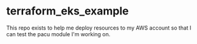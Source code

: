 # terraform_eks_example
This repo exists to help me deploy resources to my AWS account so that I can test the pacu module I'm working on.
